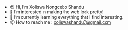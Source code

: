 - 😉 Hi, I’m Xoliswa Nongcebo Shandu
- 🎯 I’m interested in making the web look pretty!
- 🧁 I’m currently learning everything that I find interesting.
- 📫 How to reach me : xoliswashandu7@gmail.com

<!---
xoliswa/xoliswa is a ✨ special ✨ repository because it belongs to me! Period!
--->
